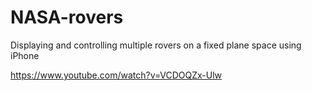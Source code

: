 # NASA-rovers
Displaying and controlling multiple rovers on a fixed plane space using iPhone

https://www.youtube.com/watch?v=VCDOQZx-Ulw
